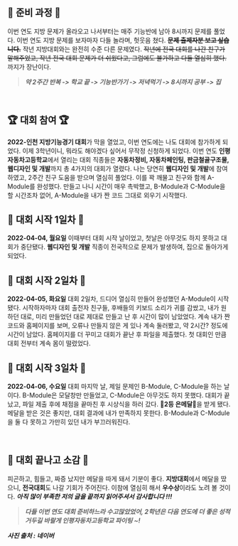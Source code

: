 ## 🏃 준비 과정 🏃
이번 연도 지방 문제가 올라오고 나서부터는 매주 기능반에 남아 8시까지 문제를 풀었다.
이번 연도 지방 문제를 보자마자 다들 놀라며, 헛웃음 쳤다. ~~**문제 출제자분 보고 싶습니다.**~~
작년 지방대회와는 완전히 수준 다른 문제였다. ~~작년에 전국 대회를 나간 친구가 말해주었고, 
작년 전국 대회 문제가 더 쉬웠다고, 그럼에도 불가하고 다들 열심히 했다.~~ 까지가 장난이다.
> _**약 2주간 반복 -> 학교 끝 -> 기능반가기 -> 저녁먹기 -> 8시까지 공부 -> 집**_

<br>

## 🏆 대회 참여 🏆
**2022-인천 지방기능경기 대회**가 막을 열었고, 이번 연도에는 나도 대회에 참가하게 되었다.
이제 3학년이니, 뭐라도 해야겠다 싶어서 무작정 신청하게 되었다.
이번 연도 **인평자동차고등학교**에서 열리는 대회 직종들은 
**자동차정비, 자동차페인팅, 판금철골구조물, 웹디자인 및 개발**까지 총 4가지의 대회가 열렸다.
나는 당연히 **웹디자인 및 개발**에 참여하였고, 2주간 친구 도움을 받으며 열심히 풀었다.
이를 꽉 깨물고 친구와 함께 A-Module를 완성했다. 만들고 나니 시간이 매우 촉박했고,
B-Module과 C-Module을 할 시간조차 없어, A-Module을 내가 짠 코드 그대로 외우기 시작했다.
<br>

## 🥇 대회 시작 1일차 🥇
**2022-04-04, 월요일**
이때부터 대회 시작 날이었고, 첫날은 아무것도 하지 못하고 대회가 중단됐다.
**웹디자인 및 개발** 직종이 전국적으로 문제가 발생하여, 집으로 돌아가게 되었다.
<br>

## 🥈 대회 시작 2일차 🥈
**2022-04-05, 화요일**
대회 2일차, 드디어 열심히 만들어 완성했던 A-Module이 시작됐다.
시작하자마자 대회 출전자 친구들, 후배들의 키보드 소리가 귀를 감쌌고,
내가 원하던 대로, 미리 만들었던 대로 제대로 만들고 난 후 시간이 많이 남았었다.
계속 내가 짠 코드와 홈페이지를 보며, 오류나 만들지 않은 게 있나 계속 둘러봤고,
약 2시간? 정도에 시간이 남았다. 홈페이지를 더 꾸미고 대회가 끝난 후 파일을 제출했다.
첫 대회인 만큼 대회 전부터 계속 몸이 떨렸었다.
<br>

## 🥉 대회 시작 3일차 🥉
**2022-04-06, 수요일**
대회 마지막 날, 제일 문제인 B-Module, C-Module을 하는 날이다.
B-Module은 모달창만 만들었고, C-Module은 아무것도 하지 못했다. 
대회가 끝났고, 파일 제출 후에 채점을 끝마친 후 시상식을 하러 갔다. 🥈**2등 은메달**🥈을 받게 됐다. 
메달을 받은 것은 좋지만, 대회 결과에 내가 만족하지 못한다. 
B-Module과 C-Module을 둘 다 못하고 가만히 있던 내가 부끄러워진다.

<br>

## 💭 대회 끝나고 소감 💭 
피곤하고, 힘들고, 짜증 났지만 메달을 따게 돼서 기분이 좋다.
**지방대회**에서 메달을 땄으니, **전국대회**도 나갈 기회가 주어진다.
이참에 열심히 해서 **우수상**이라도 노려 볼 것이다.
_**아직 많이 부족한 저의 글을 끝까지 읽어주셔서 감사합니다 !!!**_
> _**다들 이번 연도 대회 준비하느라 수고많았었어, 
2학년은 다음 연도에 더 좋은 성적 거두길 바랄게
인평자동차고등학교 파이팅 ~!**_

**_사진 출처 : 네이버_**
